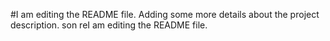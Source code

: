 #I am editing the README file. Adding some more details about the project description. son
reI am editing the README file.
